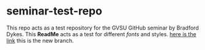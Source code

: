 # seminar-test-repo
This repo acts as a test repository for the GVSU GitHub seminar by Bradford Dykes.
This **ReadMe** acts as a test for different *fonts* and styles.
[here is the link](https://github.com/SBennett95/seminar-test-repo/blob/master/day1.md)
this is the new branch.
